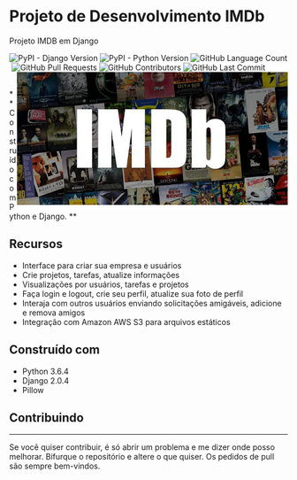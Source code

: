 


# Projeto de Desenvolvimento IMDb 
Projeto IMDB em Django 

<p align = left'>
    <img alt="PyPI - Django Version" src="https://img.shields.io/pypi/djversions/IMDb">
    <img alt="PyPI - Python Version" src="https://img.shields.io/pypi/pyversions/IMDb">
    <img alt="GitHub Language Count" src="https://img.shields.io/github/languages/count/ricardolopespires/IMDb" />
    <img alt="" src="https://img.shields.io/github/repo-size/ricardolopespires/Django" />
    <img alt="GitHub Pull Requests" src="https://img.shields.io/github/issues-pr/ricardolopespires/IMDb" />
    <img alt="GitHub Contributors" src="https://img.shields.io/github/contributors/ricardolopespires/IMDb" />
    <img alt="GitHub Last Commit" src="https://img.shields.io/github/last-commit/ricardolopespires/IMDb" />
                
   <img align = right src="https://github.com/ricardolopespires/IMDb/blob/main/IMDb.jpg" width = 490/>
</p>


<br>
** Construído com Python e Django. **




## Recursos

* Interface para criar sua empresa e usuários
* Crie projetos, tarefas, atualize informações
* Visualizações por usuários, tarefas e projetos
* Faça login e logout, crie seu perfil, atualize sua foto de perfil
* Interaja com outros usuários enviando solicitações amigáveis, adicione e remova amigos
* Integração com Amazon AWS S3 para arquivos estáticos

## Construído com

* Python 3.6.4
* Django 2.0.4
* Pillow

## Contribuindo

-------------------------------------------------- ---
Se você quiser contribuir, é só abrir um problema e me dizer onde posso melhorar.
Bifurque o repositório e altere o que quiser.
Os pedidos de pull são sempre bem-vindos.
